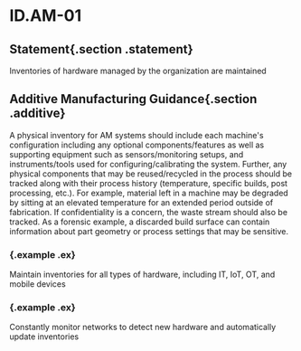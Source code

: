 # ID.AM-01

## Statement{.section .statement}
Inventories of hardware managed by the organization are maintained

## Additive Manufacturing Guidance{.section .additive}
A physical inventory for AM systems should include  each machine's 
configuration including any optional components/features as well as supporting 
equipment such as sensors/monitoring setups, and instruments/tools used for 
configuring/calibrating the system. Further, any physical components that may 
be reused/recycled in the process should be tracked along with their process 
history (temperature, specific builds, post processing, etc.). For example, 
material left in a machine may be degraded by sitting at an elevated 
temperature for an extended period outside of fabrication. If confidentiality 
is a concern, the waste stream should also be tracked. As a forensic example, 
a discarded build surface can contain information about part geometry or 
process settings that may be sensitive.

### {.example .ex}
Maintain inventories for all types of hardware, 
including IT, IoT, OT, and mobile devices
<!-- Concrete AM-specific examples: AM machine, controller, HMI,
sensors not part of the machine itself, environmental sensors.
Question: what is in the system vs. external to the system?
Joel: boundary between IT and OT is more topological than functional. E.g., HMI
is an IT workstation but it's part of OT in that it's on the OT subnet. 
"Examples of AM h/w include..." -->

### {.example .ex}
Constantly monitor networks to detect new hardware and automatically update 
inventories